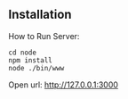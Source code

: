 ## Installation

How to Run Server:

```
cd node
npm install
node ./bin/www
```

Open url: http://127.0.0.1:3000